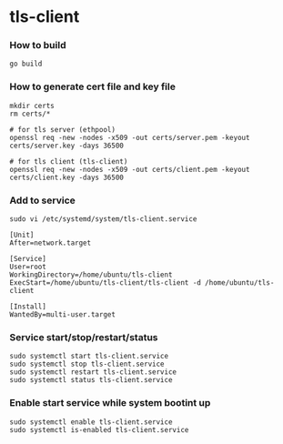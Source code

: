 # tls-client


### How to build

```
go build
```


### How to generate cert file and key file

```
mkdir certs
rm certs/*

# for tls server (ethpool)
openssl req -new -nodes -x509 -out certs/server.pem -keyout certs/server.key -days 36500

# for tls client (tls-client)
openssl req -new -nodes -x509 -out certs/client.pem -keyout certs/client.key -days 36500
```


### Add to service

`sudo vi /etc/systemd/system/tls-client.service`


```
[Unit]
After=network.target

[Service]
User=root
WorkingDirectory=/home/ubuntu/tls-client
ExecStart=/home/ubuntu/tls-client/tls-client -d /home/ubuntu/tls-client

[Install]
WantedBy=multi-user.target
```

### Service start/stop/restart/status

```
sudo systemctl start tls-client.service
sudo systemctl stop tls-client.service
sudo systemctl restart tls-client.service
sudo systemctl status tls-client.service
```


### Enable start service while system bootint up

```
sudo systemctl enable tls-client.service
sudo systemctl is-enabled tls-client.service
```


